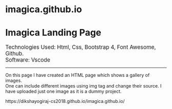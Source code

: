 # imagica.github.io
<body>
  <h1>Imagica Landing Page</h1>
  <big>
    Technologies Used: Html, Css, Bootstrap 4, Font Awesome, Github. <br/>
    Software: Vscode <br/>
  </big>
  <hr/>
  <p> On this page I have created an HTML page which shows a gallery of images. <br/>
    One can include different images using img tag and change their source.
    I have uploaded just one image as it is a dummy project.<br/>
  </p>

  <p>https://dikshayogiraj-cs2018.github.io/imagica.github.io/</p>
</body>
